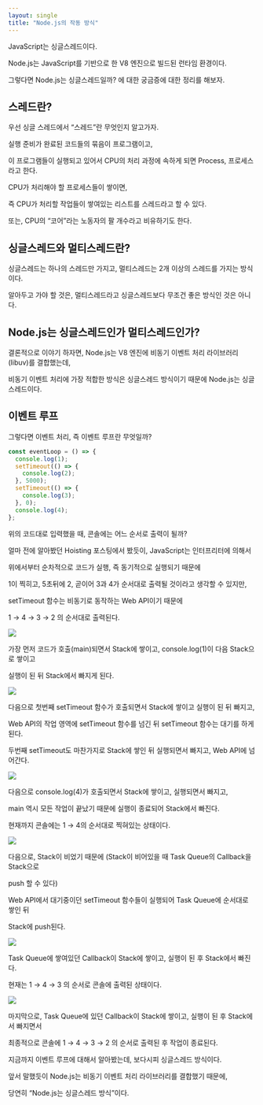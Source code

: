 ```yaml
---
layout: single
title: "Node.js의 작동 방식"
---
```


JavaScript는 싱글스레드이다.

Node.js는 JavaScript를 기반으로 한 V8 엔진으로 빌드된 런타임 환경이다.

그렇다면 Node.js는 싱글스레드일까? 에 대한 궁금증에 대한 정리를 해보자.

## 스레드란?

우선 싱글 스레드에서 “스레드”란 무엇인지 알고가자.

실행 준비가 완료된 코드들의 묶음이 프로그램이고,

이 프로그램들이 실행되고 있어서 CPU의 처리 과정에 속하게 되면 Process, 프로세스라고 한다.

CPU가 처리해야 할 프로세스들이 쌓이면,

즉 CPU가 처리할 작업들이 쌓여있는 리스트를 스레드라고 할 수 있다.

또는, CPU의 “코어”라는 노동자의 팔 개수라고 비유하기도 한다.

## 싱글스레드와 멀티스레드란?

싱글스레드는 하나의 스레드만 가지고, 멀티스레드는 2개 이상의 스레드를 가지는 방식이다.

알아두고 가야 할 것은, 멀티스레드라고 싱글스레드보다 무조건 좋은 방식인 것은 아니다.

## Node.js는 싱글스레드인가 멀티스레드인가?

결론적으로 이야기 하자면, Node.js는 V8 엔진에 비동기 이벤트 처리 라이브러리(libuv)를 결합했는데,

비동기 이벤트 처리에 가장 적합한 방식은 싱글스레드 방식이기 때문에 Node.js는 싱글스레드이다.

## 이벤트 루프

그렇다면 이벤트 처리, 즉 이벤트 루프란 무엇일까?

```jsx
const eventLoop = () => {
  console.log(1);
  setTimeout(() => {
    console.log(2);
  }, 5000);
  setTimeout(() => {
    console.log(3);
  }, 0);
  console.log(4);
};
```

위의 코드대로 입력했을 때, 콘솔에는 어느 순서로 출력이 될까?

얼마 전에 알아봤던 Hoisting 포스팅에서 봤듯이, JavaScript는 인터프리터에 의해서

위에서부터 순차적으로 코드가 실행, 즉 동기적으로 실행되기 때문에

1이 찍히고, 5초뒤에 2, 곧이어 3과 4가 순서대로 출력될 것이라고 생각할 수 있지만,

setTimeout 함수는 비동기로 동작하는 Web API이기 때문에

1 → 4 → 3 → 2 의 순서대로 출력된다.

![](https://images.velog.io/images/skagns211/post/bb9fee90-4588-4c61-a874-3be2ebb5c394/%E1%84%89%E1%85%B3%E1%84%8F%E1%85%B3%E1%84%85%E1%85%B5%E1%86%AB%E1%84%89%E1%85%A3%E1%86%BA%202022-01-20%2000.20.52.png)

가장 먼저 코드가 호출(main)되면서 Stack에 쌓이고, console.log(1)이 다음 Stack으로 쌓이고

실행이 된 뒤 Stack에서 빠지게 된다.

![](https://images.velog.io/images/skagns211/post/93b2df35-9aac-467f-ae01-288532cf0109/%E1%84%89%E1%85%B3%E1%84%8F%E1%85%B3%E1%84%85%E1%85%B5%E1%86%AB%E1%84%89%E1%85%A3%E1%86%BA%202022-01-20%2000.21.08.png)

다음으로 첫번째 setTimeout 함수가 호출되면서 Stack에 쌓이고 실행이 된 뒤 빠지고,

Web API의 작업 영역에 setTimeout 함수를 넘긴 뒤 setTimeout 함수는 대기를 하게 된다.

두번째 setTimeout도 마찬가지로 Stack에 쌓인 뒤 실행되면서 빠지고, Web API에 넘어간다.

![](https://images.velog.io/images/skagns211/post/807455f0-308a-4fb1-9b1d-eaac8415ab7b/%E1%84%89%E1%85%B3%E1%84%8F%E1%85%B3%E1%84%85%E1%85%B5%E1%86%AB%E1%84%89%E1%85%A3%E1%86%BA%202022-01-20%2000.21.28.png)

다음으로 console.log(4)가 호출되면서 Stack에 쌓이고, 실행되면서 빠지고,

main 역시 모든 작업이 끝났기 때문에 실행이 종료되어 Stack에서 빠진다.

현재까지 콘솔에는 1 → 4의 순서대로 찍혀있는 상태이다.

![](https://images.velog.io/images/skagns211/post/9f8f0826-73dd-4b2f-999e-4f0a98b5dd41/%E1%84%89%E1%85%B3%E1%84%8F%E1%85%B3%E1%84%85%E1%85%B5%E1%86%AB%E1%84%89%E1%85%A3%E1%86%BA%202022-01-20%2000.21.44.png)

다음으로, Stack이 비었기 때문에 (Stack이 비어있을 때 Task Queue의 Callback을 Stack으로

push 할 수 있다)

Web API에서 대기중이던 setTimeout 함수들이 실행되어 Task Queue에 순서대로 쌓인 뒤

Stack에 push된다.

![](https://images.velog.io/images/skagns211/post/ffe1cb1c-f792-459d-a404-87252a89d109/%E1%84%89%E1%85%B3%E1%84%8F%E1%85%B3%E1%84%85%E1%85%B5%E1%86%AB%E1%84%89%E1%85%A3%E1%86%BA%202022-01-20%2000.22.04.png)

Task Queue에 쌓여있던 Callback이 Stack에 쌓이고, 실행이 된 후 Stack에서 빠진다.

현재는 1 → 4 → 3 의 순서로 콘솔에 출력된 상태이다.

![](https://images.velog.io/images/skagns211/post/9090b0a5-537e-47b2-ae68-32a411bd04ad/%E1%84%89%E1%85%B3%E1%84%8F%E1%85%B3%E1%84%85%E1%85%B5%E1%86%AB%E1%84%89%E1%85%A3%E1%86%BA%202022-01-20%2000.22.16.png)

마지막으로, Task Queue에 있던 Callback이 Stack에 쌓이고, 실행이 된 후 Stack에서 빠지면서

최종적으로 콘솔에 1 → 4 → 3 → 2 의 순서로 출력된 후 작업이 종료된다.

지금까지 이벤트 루프에 대해서 알아봤는데, 보다시피 싱글스레드 방식이다.

앞서 말했듯이 Node.js는 비동기 이벤트 처리 라이브러리를 결합했기 때문에,

당연히 “Node.js는 싱글스레드 방식”이다.
